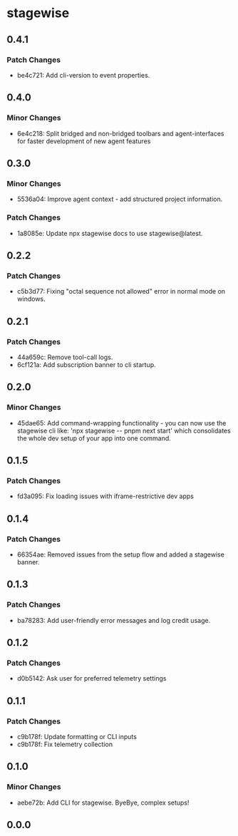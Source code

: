# stagewise

## 0.4.1

### Patch Changes

- be4c721: Add cli-version to event properties.

## 0.4.0

### Minor Changes

- 6e4c218: Split bridged and non-bridged toolbars and agent-interfaces for faster development of new agent features

## 0.3.0

### Minor Changes

- 5536a04: Improve agent context - add structured project information.

### Patch Changes

- 1a8085e: Update npx stagewise docs to use stagewise@latest.

## 0.2.2

### Patch Changes

- c5b3d77: Fixing "octal sequence not allowed" error in normal mode on windows.

## 0.2.1

### Patch Changes

- 44a659c: Remove tool-call logs.
- 6cf121a: Add subscription banner to cli startup.

## 0.2.0

### Minor Changes

- 45dae65: Add command-wrapping functionality - you can now use the stagewise cli like: 'npx stagewise -- pnpm next start' which consolidates the whole dev setup of your app into one command.

## 0.1.5

### Patch Changes

- fd3a095: Fix loading issues with iframe-restrictive dev apps

## 0.1.4

### Patch Changes

- 66354ae: Removed issues from the setup flow and added a stagewise banner.

## 0.1.3

### Patch Changes

- ba78283: Add user-friendly error messages and log credit usage.

## 0.1.2

### Patch Changes

- d0b5142: Ask user for preferred telemetry settings

## 0.1.1

### Patch Changes

- c9b178f: Update formatting or CLI inputs
- c9b178f: Fix telemetry collection

## 0.1.0

### Minor Changes

- aebe72b: Add CLI for stagewise. ByeBye, complex setups!

## 0.0.0
